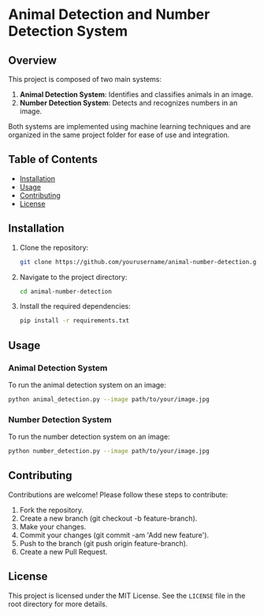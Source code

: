 # Animal Detection and Number Detection System

## Overview

This project is composed of two main systems:
1. **Animal Detection System**: Identifies and classifies animals in an image.
2. **Number Detection System**: Detects and recognizes numbers in an image.

Both systems are implemented using machine learning techniques and are organized in the same project folder for ease of use and integration.

## Table of Contents

- [Installation](#installation)
- [Usage](#usage)
- [Contributing](#contributing)
- [License](#license)

## Installation

1. Clone the repository:
    ```sh
    git clone https://github.com/yourusername/animal-number-detection.git
    ```
2. Navigate to the project directory:
    ```sh
    cd animal-number-detection
    ```
3. Install the required dependencies:
    ```sh
    pip install -r requirements.txt
    ```

## Usage

### Animal Detection System

To run the animal detection system on an image:
```sh
python animal_detection.py --image path/to/your/image.jpg
```

### Number Detection System

To run the number detection system on an image:
```sh
python number_detection.py --image path/to/your/image.jpg
```

## Contributing
Contributions are welcome! Please follow these steps to contribute:

1. Fork the repository.
2. Create a new branch (git checkout -b feature-branch).
3. Make your changes.
4. Commit your changes (git commit -am 'Add new feature').
5. Push to the branch (git push origin feature-branch).
6. Create a new Pull Request.


## License

This project is licensed under the MIT License. See the `LICENSE` file in the root directory for more details.
